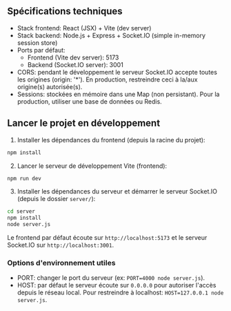 ## Spécifications techniques

- Stack frontend: React (JSX) + Vite (dev server)
- Stack backend: Node.js + Express + Socket.IO (simple in-memory session store)
- Ports par défaut:
	- Frontend (Vite dev server): 5173
	- Backend (Socket.IO server): 3001
- CORS: pendant le développement le serveur Socket.IO accepte toutes les origines (origin: '*'). En production, restreindre ceci à la/aux origine(s) autorisée(s).
- Sessions: stockées en mémoire dans une Map (non persistant). Pour la production, utiliser une base de données ou Redis.

## Lancer le projet en développement

1. Installer les dépendances du frontend (depuis la racine du projet):

```bash
npm install
```

2. Lancer le serveur de développement Vite (frontend):

```bash
npm run dev
```

3. Installer les dépendances du serveur et démarrer le serveur Socket.IO (depuis le dossier `server/`):

```bash
cd server
npm install
node server.js
```

Le frontend par défaut écoute sur `http://localhost:5173` et le serveur Socket.IO sur `http://localhost:3001`.

### Options d'environnement utiles

- PORT: changer le port du serveur (ex: `PORT=4000 node server.js`).
- HOST: par défaut le serveur écoute sur `0.0.0.0` pour autoriser l'accès depuis le réseau local. Pour restreindre à localhost: `HOST=127.0.0.1 node server.js`.


